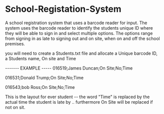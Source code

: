 # School-Registation-System
A school registration system that uses a barcode reader for input. 
The system uses the barcode reader to identify the students unique ID where they will be able to sign in and select multiple options. 
The options range from signing in as late to signing out and on site, when on and off the school premises.

you will need to create a Students.txt file and allocate a Unique barcode ID, a Students name, On site and Time

------- EXAMPLE -----
016519;James Duncan;On Site;No;Time

016531;Donald Trump;On Site;No;Time

016543;bob Ross;On Site;No;Time

This is the layout for ever student -- the word "Time" is replaced by the actual time the student is late by .. furthermore On Site will be replaced if not on sit.

